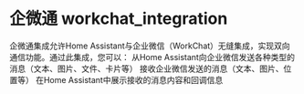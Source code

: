 # 企微通 workchat_integration
企微通集成允许Home Assistant与企业微信（WorkChat）无缝集成，实现双向通信功能。通过此集成，您可以：  从Home Assistant向企业微信发送各种类型的消息（文本、图片、文件、卡片等）  接收企业微信发送的消息（文本、图片、位置等）  在Home Assistant中展示接收的消息内容和回调信息
